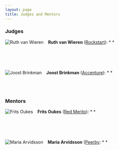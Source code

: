 ```yaml
---
layout: page
title: Judges and Mentors
---
```

### Judges
<span><img src="{{ site.baseurl }}public/images/placeHolder.png" style="float:left;padding-right:15px" alt="Ruth van Wieren"/> **Ruth van Wieren** ([Rockstart](http://rockstart.com/)): * *</span>

<br/><br/><br/><br/>
<span><img src="{{ site.baseurl }}public/images/placeHolder.png" style="float:left;padding-right:15px" alt="Joost Brinkman"/> **Joost Brinkman** ([Accenture](http://www.accenture.nl/)): * *</span>
<br/><br/><br/><br/>

### Mentors

<span><img src="{{ site.baseurl }}public/images/placeHolder.png" style="float:left;padding-right:15px" alt="Frits Oukes"/> **Frits Oukes** ([Red Merito](http://www.redmerito.nl/)): * *</span>

<br/><br/><br/><br/>
<span><img src="{{ site.baseurl }}public/images/placeHolder.png" style="float:left;padding-right:15px" alt="Maria Arvidsson"/> **Maria Arvidsson** ([Peerby](https://peerby.com/): * *</span>
